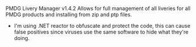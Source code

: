PMDG Livery Manager v1.4.2
Allows for full management of all liveries for all PMDG products and installing from zip and ptp files.
+ I'm using .NET reactor to obfuscate and protect the code, this can cause false positives since viruses use the same software to hide what they're doing.
